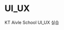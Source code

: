 # UI_UX
KT Aivle School UI_UX 실습

<p align= "center>
<img src="![ezgif com-gif-maker](https://user-images.githubusercontent.com/55547933/175545918-68766b59-18f2-4ebb-aea0-73292a811937.gif)">
</p>
